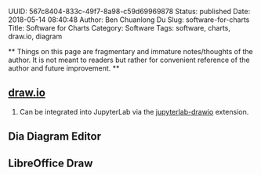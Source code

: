 UUID: 567c8404-833c-49f7-8a98-c59d69969878
Status: published
Date: 2018-05-14 08:40:48
Author: Ben Chuanlong Du
Slug: software-for-charts
Title: Software for Charts
Category: Software
Tags: software, charts, draw.io, diagram

**
Things on this page are
fragmentary and immature notes/thoughts of the author.
It is not meant to readers
but rather for convenient reference of the author and future improvement.
**

## [draw.io](www.draw.io)

1. Can be integrated into JupyterLab via the
    [jupyterlab-drawio](https://github.com/QuantStack/jupyterlab-drawio)
    extension.

## Dia Diagram Editor

## LibreOffice Draw
